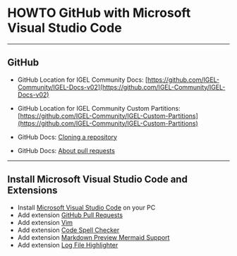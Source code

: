 # HOWTO GitHub with Microsoft Visual Studio Code

-----

## GitHub

- GitHub Location for IGEL Community Docs: [https://github.com/IGEL-Community/IGEL-Docs-v02](https://github.com/IGEL-Community/IGEL-Docs-v02)

- GitHub Location for IGEL Community Custom Partitions: [https://github.com/IGEL-Community/IGEL-Custom-Partitions](https://github.com/IGEL-Community/IGEL-Custom-Partitions)

- GitHub Docs: [Cloning a repository](https://docs.github.com/en/repositories/creating-and-managing-repositories/cloning-a-repository)

- GitHub Docs: [About pull requests](https://docs.github.com/en/pull-requests/collaborating-with-pull-requests/proposing-changes-to-your-work-with-pull-requests/about-pull-requests)

-----

## Install Microsoft Visual Studio Code and Extensions

- Install [Microsoft Visual Studio Code](https://code.visualstudio.com/?wt.mc_id=vscom_downloads) on your PC
- Add extension [GitHub Pull Requests](https://marketplace.visualstudio.com/items?itemName=GitHub.vscode-pull-request-github)
- Add extension [Vim](https://marketplace.visualstudio.com/items?itemName=vscodevim.vim)
- Add extension [Code Spell Checker](https://marketplace.visualstudio.com/items?itemName=streetsidesoftware.code-spell-checker)
- Add extension [Markdown Preview Mermaid Support](https://marketplace.visualstudio.com/items?itemName=bierner.markdown-mermaid)
- Add extension [Log File Highlighter](https://marketplace.visualstudio.com/items?itemName=emilast.LogFileHighlighter)